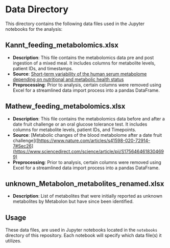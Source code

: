 # Data Directory

This directory contains the following data files used in the Jupyter notebooks for the analysis:

## Kannt_feeding_metabolomics.xlsx
- **Description**: This file contains the metabolomics data pre and post ingestion of a mixed meal. It includes columns for metabolite levels, patient IDs, and timestamps.
- **Source**: [Short-term variability of the human serum metabolome depending on nutritional and metabolic health status](https://www.nature.com/articles/s41598-020-72914-7#Sec26)
- **Preprocessing**: Prior to analysis, certain columns were removed using Excel for a streamlined data import process into a pandas DataFrame.

## Mathew_feeding_metabolomics.xlsx
- **Description**: This file contains the metabolomics data before and after a date fruit challenge or an oral glucose tolerance test. It includes columns for metabolite levels, patient IDs, and Timepoints.
- **Source**: [Metabolic changes of the blood metabolome after a date fruit challenge]([https://www.nature.com/articles/s41598-020-72914-7#Sec26](https://www.sciencedirect.com/science/article/pii/S1756464618304699)
- **Preprocessing**: Prior to analysis, certain columns were removed using Excel for a streamlined data import process into a pandas DataFrame.

## unknown_Metabolon_metabolites_renamed.xlsx
- **Description**: List of metabolites that were initially reported as unknown metabolites by Metabolon but have since been identified.


## Usage
These data files, are used in Jupyter notebooks located in the `notebooks` directory of this repository. Each notebook will specify which data file(s) it utilizes.


